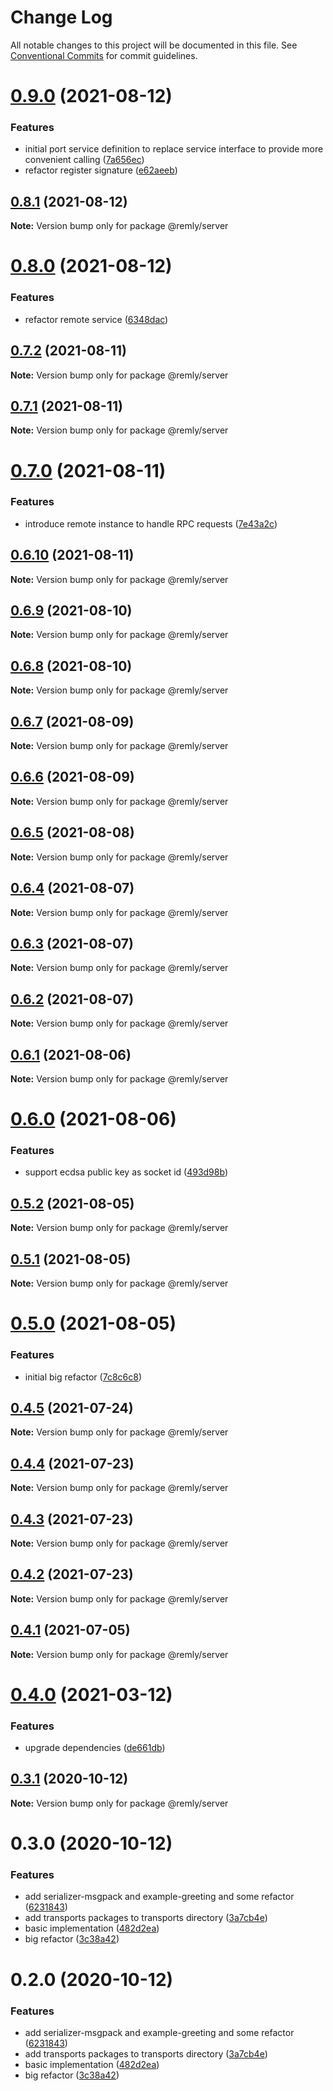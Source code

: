 # Change Log

All notable changes to this project will be documented in this file.
See [Conventional Commits](https://conventionalcommits.org) for commit guidelines.

# [0.9.0](https://github.com/mindary/remly/compare/@remly/server@0.8.1...@remly/server@0.9.0) (2021-08-12)


### Features

* initial port service definition to replace service interface to provide more convenient calling ([7a656ec](https://github.com/mindary/remly/commit/7a656ec4ab655f091a4f62963e2be3ba05b77d36))
* refactor register signature ([e62aeeb](https://github.com/mindary/remly/commit/e62aeeb9779963fb18221505f47ba29e5fb279ad))





## [0.8.1](https://github.com/mindary/remly/compare/@remly/server@0.8.0...@remly/server@0.8.1) (2021-08-12)

**Note:** Version bump only for package @remly/server





# [0.8.0](https://github.com/mindary/remly/compare/@remly/server@0.7.2...@remly/server@0.8.0) (2021-08-12)


### Features

* refactor remote service ([6348dac](https://github.com/mindary/remly/commit/6348dacb487a3ae96b3bb0180b6fa322b9ac4263))





## [0.7.2](https://github.com/mindary/remly/compare/@remly/server@0.7.1...@remly/server@0.7.2) (2021-08-11)

**Note:** Version bump only for package @remly/server





## [0.7.1](https://github.com/mindary/remly/compare/@remly/server@0.7.0...@remly/server@0.7.1) (2021-08-11)

**Note:** Version bump only for package @remly/server





# [0.7.0](https://github.com/mindary/remly/compare/@remly/server@0.6.10...@remly/server@0.7.0) (2021-08-11)


### Features

* introduce remote instance to handle RPC requests ([7e43a2c](https://github.com/mindary/remly/commit/7e43a2c18a8d56c9a9bbf67745df891bef397363))





## [0.6.10](https://github.com/mindary/remly/compare/@remly/server@0.6.9...@remly/server@0.6.10) (2021-08-11)

**Note:** Version bump only for package @remly/server





## [0.6.9](https://github.com/mindary/remly/compare/@remly/server@0.6.8...@remly/server@0.6.9) (2021-08-10)

**Note:** Version bump only for package @remly/server





## [0.6.8](https://github.com/mindary/remly/compare/@remly/server@0.6.7...@remly/server@0.6.8) (2021-08-10)

**Note:** Version bump only for package @remly/server





## [0.6.7](https://github.com/mindary/remly/compare/@remly/server@0.6.6...@remly/server@0.6.7) (2021-08-09)

**Note:** Version bump only for package @remly/server





## [0.6.6](https://github.com/mindary/remly/compare/@remly/server@0.6.5...@remly/server@0.6.6) (2021-08-09)

**Note:** Version bump only for package @remly/server





## [0.6.5](https://github.com/mindary/remly/compare/@remly/server@0.6.4...@remly/server@0.6.5) (2021-08-08)

**Note:** Version bump only for package @remly/server





## [0.6.4](https://github.com/mindary/remly/compare/@remly/server@0.6.3...@remly/server@0.6.4) (2021-08-07)

**Note:** Version bump only for package @remly/server





## [0.6.3](https://github.com/mindary/remly/compare/@remly/server@0.6.2...@remly/server@0.6.3) (2021-08-07)

**Note:** Version bump only for package @remly/server





## [0.6.2](https://github.com/mindary/remly/compare/@remly/server@0.6.1...@remly/server@0.6.2) (2021-08-07)

**Note:** Version bump only for package @remly/server





## [0.6.1](https://github.com/mindary/remly/compare/@remly/server@0.6.0...@remly/server@0.6.1) (2021-08-06)

**Note:** Version bump only for package @remly/server





# [0.6.0](https://github.com/mindary/remly/compare/@remly/server@0.5.2...@remly/server@0.6.0) (2021-08-06)


### Features

* support ecdsa public key as socket id ([493d98b](https://github.com/mindary/remly/commit/493d98b2f924ae1c5dbf25ef5603082c3f35f928))





## [0.5.2](https://github.com/mindary/remly/compare/@remly/server@0.5.1...@remly/server@0.5.2) (2021-08-05)

**Note:** Version bump only for package @remly/server





## [0.5.1](https://github.com/mindary/remly/compare/@remly/server@0.5.0...@remly/server@0.5.1) (2021-08-05)

**Note:** Version bump only for package @remly/server





# [0.5.0](https://github.com/mindary/remly/compare/@remly/server@0.4.5...@remly/server@0.5.0) (2021-08-05)


### Features

* initial big refactor ([7c8c6c8](https://github.com/mindary/remly/commit/7c8c6c813f12b4d686b4f59feab4c4abc01e30e6))





## [0.4.5](https://github.com/mindary/remly/compare/@remly/server@0.4.4...@remly/server@0.4.5) (2021-07-24)

**Note:** Version bump only for package @remly/server





## [0.4.4](https://github.com/mindary/remly/compare/@remly/server@0.4.3...@remly/server@0.4.4) (2021-07-23)

**Note:** Version bump only for package @remly/server





## [0.4.3](https://github.com/mindary/remly/compare/@remly/server@0.4.2...@remly/server@0.4.3) (2021-07-23)

**Note:** Version bump only for package @remly/server





## [0.4.2](https://github.com/mindary/remly/compare/@remly/server@0.4.1...@remly/server@0.4.2) (2021-07-23)

**Note:** Version bump only for package @remly/server





## [0.4.1](https://github.com/mindary/remly/compare/@remly/server@0.4.0...@remly/server@0.4.1) (2021-07-05)

**Note:** Version bump only for package @remly/server





# [0.4.0](https://github.com/mindary/remly/compare/@remly/server@0.3.1...@remly/server@0.4.0) (2021-03-12)


### Features

* upgrade dependencies ([de661db](https://github.com/mindary/remly/commit/de661dba31d91f1de566974e2b9c1f246b4ff682))





## [0.3.1](https://github.com/taoyuan/remly/compare/@remly/server@0.3.0...@remly/server@0.3.1) (2020-10-12)

**Note:** Version bump only for package @remly/server





# 0.3.0 (2020-10-12)


### Features

* add serializer-msgpack and example-greeting and some refactor ([6231843](https://github.com/taoyuan/remly/commit/6231843191b7b302cf59b3c3f5fe2047aeb903b9))
* add transports packages to transports directory ([3a7cb4e](https://github.com/taoyuan/remly/commit/3a7cb4e6406c5c9310f6cbb098341d1f9f975f86))
* basic implementation ([482d2ea](https://github.com/taoyuan/remly/commit/482d2ea89b1c54756f70f6cbcac3fd6a8d79993e))
* big refactor ([3c38a42](https://github.com/taoyuan/remly/commit/3c38a422313734d5cf762405995d33a6d363640c))





# 0.2.0 (2020-10-12)


### Features

* add serializer-msgpack and example-greeting and some refactor ([6231843](https://github.com/taoyuan/remly/commit/6231843191b7b302cf59b3c3f5fe2047aeb903b9))
* add transports packages to transports directory ([3a7cb4e](https://github.com/taoyuan/remly/commit/3a7cb4e6406c5c9310f6cbb098341d1f9f975f86))
* basic implementation ([482d2ea](https://github.com/taoyuan/remly/commit/482d2ea89b1c54756f70f6cbcac3fd6a8d79993e))
* big refactor ([3c38a42](https://github.com/taoyuan/remly/commit/3c38a422313734d5cf762405995d33a6d363640c))
